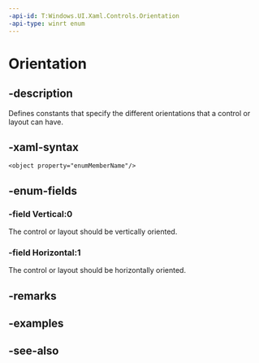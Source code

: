 ```yaml
---
-api-id: T:Windows.UI.Xaml.Controls.Orientation
-api-type: winrt enum
---
```


<!-- Enumeration syntax
public enum Windows.UI.Xaml.Controls.Orientation : int
-->

# Orientation

## -description
Defines constants that specify the different orientations that a control or layout can have.


## -xaml-syntax
```xaml
<object property="enumMemberName"/>
```


## -enum-fields
### -field Vertical:0
The control or layout should be vertically oriented.

### -field Horizontal:1
The control or layout should be horizontally oriented.


## -remarks

## -examples

## -see-also

